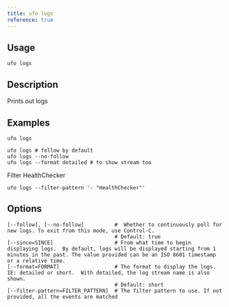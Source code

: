 ```yaml
---
title: ufo logs
reference: true
---
```


## Usage

    ufo logs

## Description

Prints out logs

## Examples

    ufo logs

    ufo logs # follow by default
    ufo logs --no-follow
    ufo logs --format detailed # to show stream too

Filter HealthChecker

    ufo logs --filter-pattern '- "HealthChecker"'


## Options

```
[--follow], [--no-follow]          #  Whether to continuously poll for new logs. To exit from this mode, use Control-C.
                                   # Default: true
[--since=SINCE]                    # From what time to begin displaying logs.  By default, logs will be displayed starting from 1 minutes in the past. The value provided can be an ISO 8601 timestamp or a relative time.
[--format=FORMAT]                  # The format to display the logs. IE: detailed or short.  With detailed, the log stream name is also shown.
                                   # Default: short
[--filter-pattern=FILTER_PATTERN]  # The filter pattern to use. If not provided, all the events are matched
```

